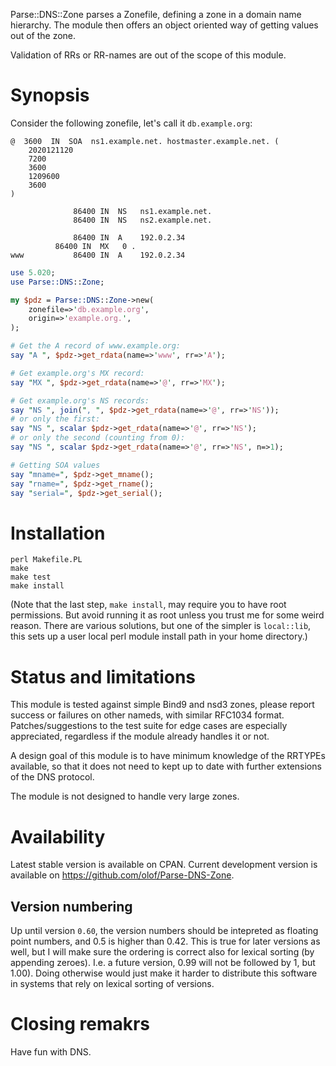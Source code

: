 Parse::DNS::Zone parses a Zonefile, defining a zone in a domain
name hierarchy. The module then offers an object oriented way of
getting values out of the zone.

Validation of RRs or RR-names are out of the scope of this
module.

# Synopsis

Consider the following zonefile, let's call it `db.example.org`:

```zone
@  3600  IN  SOA  ns1.example.net. hostmaster.example.net. (
    2020121120
    7200
    3600
    1209600
    3600
)

              86400 IN  NS   ns1.example.net.
              86400 IN  NS   ns2.example.net.

              86400 IN  A    192.0.2.34
	      86400 IN  MX   0 .
www           86400 IN  A    192.0.2.34
```

```perl
use 5.020;
use Parse::DNS::Zone;

my $pdz = Parse::DNS::Zone->new(
	zonefile=>'db.example.org',
	origin=>'example.org.',
);

# Get the A record of www.example.org:
say "A ", $pdz->get_rdata(name=>'www', rr=>'A');

# Get example.org's MX record:
say "MX ", $pdz->get_rdata(name=>'@', rr=>'MX');

# Get example.org's NS records:
say "NS ", join(", ", $pdz->get_rdata(name=>'@', rr=>'NS'));
# or only the first:
say "NS ", scalar $pdz->get_rdata(name=>'@', rr=>'NS');
# or only the second (counting from 0):
say "NS ", scalar $pdz->get_rdata(name=>'@', rr=>'NS', n=>1);

# Getting SOA values
say "mname=", $pdz->get_mname();
say "rname=", $pdz->get_rname();
say "serial=", $pdz->get_serial();
```

# Installation

    perl Makefile.PL
    make
    make test
    make install

(Note that the last step, `make install`, may require you to have
root permissions. But avoid running it as root unless you trust
me for some weird reason. There are various solutions, but one of
the simpler is `local::lib`, this sets up a user local perl
module install path in your home directory.)

# Status and limitations

This module is tested against simple Bind9 and nsd3 zones, please
report success or failures on other nameds, with similar RFC1034
format. Patches/suggestions to the test suite for edge cases are
especially appreciated, regardless if the module already handles
it or not.

A design goal of this module is to have minimum knowledge of the
RRTYPEs available, so that it does not need to kept up to date
with further extensions of the DNS protocol.

The module is not designed to handle very large zones.

# Availability

Latest stable version is available on CPAN. Current development
version is available on https://github.com/olof/Parse-DNS-Zone.

## Version numbering

Up until version `0.60`, the version numbers should be intepreted
as floating point numbers, and 0.5 is higher than 0.42. This is
true for later versions as well, but I will make sure the
ordering is correct also for lexical sorting (by appending
zeroes). I.e. a future version, 0.99 will not be followed by 1,
but 1.00). Doing otherwise would just make it harder to
distribute this software in systems that rely on lexical sorting
of versions.

# Closing remakrs

Have fun with DNS.
